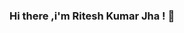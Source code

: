### Hi there ,i'm Ritesh Kumar Jha ! 👋

<!--
 Wlcome to my Github Profile!
 
- 🔭 Aspiring Java Backend Developer.
- 🌱 I’m currently learning Java.
- 👯 I’m looking to collaborate on Youtube.
- 💬 Ask me about Stock Market and any Tech related Stuff.
- 📫 How to reach me: 
- 😄 Pronouns: He/His

-->

